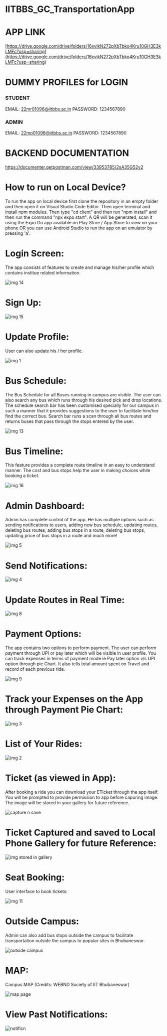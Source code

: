 # IITBBS_GC_TransportationApp

# APP LINK
[https://drive.google.com/drive/folders/16xvikN272pXbTbko4Kru10GH3E3kLMFc?usp=sharing](https://drive.google.com/drive/folders/16xvikN272pXbTbko4Kru10GH3E3kLMFc?usp=sharing)

# DUMMY PROFILES for LOGIN
### STUDENT
EMAIL: 22mr01096@iitbbs.ac.in
PASSWORD: 1234567890

### ADMIN
EMAIL: 22mp01096@iitbbs.ac.in
PASSWORD: 1234567890

# BACKEND DOCUMENTATION

https://documenter.getpostman.com/view/33953785/2sA35G52v2

# How to run on Local Device?

To run the app on local device first clone the repository in an empty folder and then open it on Visual Studio Code Editor. Then open terminal and install npm modules. 
Then  type "cd client" and then run "npm install" and then run the command "npx expo start". A QR will be generated, scan it using the Expo Go app available on Play Store / App Store to view on your phone OR you can use Android Studio to run the app on an emulator by pressing 'a'.

# Login Screen:

The app consists of features to create and manage his/her profile which contains institue related information.

![img 14](https://github.com/ayush1108g/IITBBS_GC_TransportationApp_1/assets/122090421/98e39ef3-ce70-4c05-981f-e2cb126b765b)

# Sign Up:

![img 15](https://github.com/ayush1108g/IITBBS_GC_TransportationApp_1/assets/122090421/6fba1219-2928-4dc1-9d3d-62dbb6187550)

# Update Profile:

User can also update his / her profile.

![img 1](https://github.com/ayush1108g/IITBBS_GC_TransportationApp_1/assets/122090421/5f2614ab-1c51-4f56-8159-a162ae4588b9)

# Bus Schedule:

The Bus Schedule for all Buses running in campus are visible. The user can also search any bus which runs through his desired pick and drop locations. The schedule search bar has been customised specially for our campus in such a manner that it provides suggestions to the user to facilitate him/her find the correct bus. Search bar runs a scan through all bus routes and returns buses that pass through the stops entered by the user.

![img 13](https://github.com/ayush1108g/IITBBS_GC_TransportationApp_1/assets/122090421/4879f65d-9394-4426-a04d-d6f9971dae87)

# Bus Timeline:

This feature provides a complete route timeline in an easy to understand manner. The cost and bus stops help the user in making choices while booking a ticket.

![img 16](https://github.com/ayush1108g/IITBBS_GC_TransportationApp_1/assets/122090421/e8e19a70-37f3-42ad-85c9-4a71ffdeea69)

# Admin Dashboard:

Admin has complete control of the app. He has multiple options such as sending notifications to users, adding new bus schedule, updating routes, deleting bus routes, adding bus stops in a route, deleting bus stops, updating price of bus stops in a route and much more!

![img 5](https://github.com/ayush1108g/IITBBS_GC_TransportationApp_1/assets/122090421/778c1afb-7016-4a7f-b496-9d67c2b7ee81)

# Send Notifications:

![img 4](https://github.com/ayush1108g/IITBBS_GC_TransportationApp_1/assets/122090421/7fd2cf07-1c9a-4703-9fe4-7027952636ca)

# Update Routes in Real Time:

![img 8](https://github.com/ayush1108g/IITBBS_GC_TransportationApp_1/assets/122090421/3af2b14c-ae42-4e28-ad39-89aead54b8d0)

# Payment Options:

The app contains two options to perform payment. The user can perform payment through UPI or pay later which will be visible in user profile. You can track expenses in terms of payment mode ie Pay later option v/s UPI option through pie Chart. It also tells total amount spent on Travel and record of each previous ride.

![img 9](https://github.com/ayush1108g/IITBBS_GC_TransportationApp_1/assets/122090421/29ce583d-70d4-4414-b0f9-0d7fdb5b409c)

# Track your Expenses on the App through Payment Pie Chart:

![img 3](https://github.com/ayush1108g/IITBBS_GC_TransportationApp_1/assets/122090421/34283cc5-94d0-4119-b6fc-2d2d0a347e02)

# List of Your Rides:

![img 2](https://github.com/ayush1108g/IITBBS_GC_TransportationApp_1/assets/122090421/bd240157-46d9-4d4e-a204-3b3ce9a6d5fa)

# Ticket (as viewed in App):

After booking a ride you can download your ETicket through the app itself. You will be prompted to provide permission to app before capuring image. The image will be stored in your gallery for future reference. 

![capture n save](https://github.com/ayush1108g/IITBBS_GC_TransportationApp_1/assets/122090421/79f54aa8-5b91-4bd2-95f2-9a417e7c266e)

# Ticket Captured and saved to Local Phone Gallery for future Reference:

![img stored in gallery](https://github.com/ayush1108g/IITBBS_GC_TransportationApp_1/assets/122090421/eb4bfabe-09b2-4b6a-85c2-93736b1a3604)

# Seat Booking:

User interface to book tickets:

![img 11](https://github.com/ayush1108g/IITBBS_GC_TransportationApp_1/assets/122090421/4fcfcad0-16a2-4db6-8a8a-57571c75ec74)

# Outside Campus:

Admin can also add bus stops outside the campus to facilitate transportation outside the campus to popular sites in Bhubaneswar.

![outside campus](https://github.com/ayush1108g/IITBBS_GC_TransportationApp_1/assets/122090421/e254e15b-5c37-4d7a-85c7-539c89dc75ce)

# MAP:

Campus MAP (Credits: WEBND Society of IIT Bhubaneswar)

![map page](https://github.com/ayush1108g/IITBBS_GC_TransportationApp_1/assets/122090421/3df7be1a-dbb7-4cf5-8dea-12317597f04a)

# View Past Notifications:

![notificn](https://github.com/ayush1108g/IITBBS_GC_TransportationApp_1/assets/122090421/62fec19e-ebbe-4bc6-a48a-820d2c8a8751)

